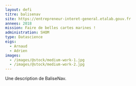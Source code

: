 ```yaml
---
layout: defi
titre: balisenav
site: https://entrepreneur-interet-general.etalab.gouv.fr
annees: 2018
mission: Faire de belles cartes marines !
administration: SHOM
type: Datascience
eigs:
  - Arnaud
  - Adrien
images:
  - /images/@stock/medium-work-1.jpg
  - /images/@stock/medium-work-2.jpg
---
```


Une description de BaliseNav.

